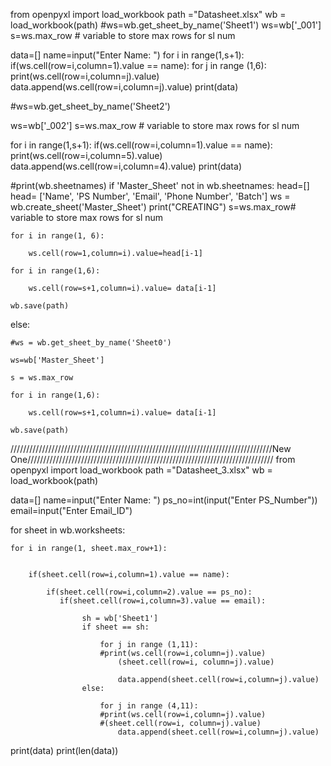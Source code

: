 from openpyxl import load_workbook
path ="Datasheet.xlsx"
wb = load_workbook(path)
#ws=wb.get_sheet_by_name('Sheet1')
ws=wb['_001']
s=ws.max_row                         # variable to store max rows for sl num


data=[]
name=input("Enter Name: ")
for i in range(1,s+1):
    if(ws.cell(row=i,column=1).value == name):
        for j in range (1,6):
            print(ws.cell(row=i,column=j).value)
            data.append(ws.cell(row=i,column=j).value)
print(data)

#ws=wb.get_sheet_by_name('Sheet2')


ws=wb['_002']
s=ws.max_row                              # variable to store max rows for sl num

for i in range(1,s+1):
    if(ws.cell(row=i,column=1).value == name):
        print(ws.cell(row=i,column=5).value)
        data.append(ws.cell(row=i,column=4).value)
print(data)


#print(wb.sheetnames)
if 'Master_Sheet' not in wb.sheetnames:
    head=[]
    head= ['Name', 'PS Number', 'Email', 'Phone Number', 'Batch']
    ws = wb.create_sheet('Master_Sheet')
    print("CREATING")
    s=ws.max_row# variable to store max rows for sl num

    for i in range(1, 6):

        ws.cell(row=1,column=i).value=head[i-1]

    for i in range(1,6):

        ws.cell(row=s+1,column=i).value= data[i-1]

    wb.save(path)

else:

    #ws = wb.get_sheet_by_name('Sheet0')

    ws=wb['Master_Sheet']

    s = ws.max_row

    for i in range(1,6):

        ws.cell(row=s+1,column=i).value= data[i-1]

    wb.save(path)






///////////////////////////////////////////////////////////////////////////////////New One//////////////////////////////////////////////////////////////////////////////
from openpyxl import load_workbook
path ="Datasheet_3.xlsx"
wb = load_workbook(path)

data=[]
name=input("Enter Name: ")
ps_no=int(input("Enter PS_Number"))
email=input("Enter Email_ID")

for sheet in wb.worksheets:

    for i in range(1, sheet.max_row+1):


        if(sheet.cell(row=i,column=1).value == name):

            if(sheet.cell(row=i,column=2).value == ps_no):
               if(sheet.cell(row=i,column=3).value == email):

                    sh = wb['Sheet1']
                    if sheet == sh:

                        for j in range (1,11):
                        #print(ws.cell(row=i,column=j).value)
                            (sheet.cell(row=i, column=j).value)

                            data.append(sheet.cell(row=i,column=j).value)
                    else:

                        for j in range (4,11):
                        #print(ws.cell(row=i,column=j).value)
                        #(sheet.cell(row=i, column=j).value)
                            data.append(sheet.cell(row=i,column=j).value)
print(data)
print(len(data))








